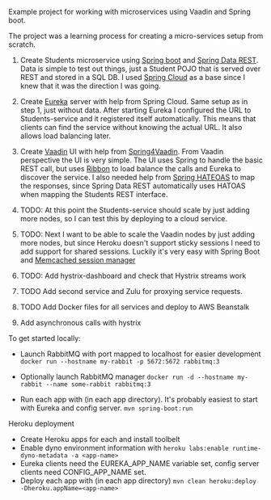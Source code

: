 Example project for working with microservices using Vaadin and Spring boot.

The project was a learning process for creating a micro-services setup from scratch.

1. Create Students microservice using [Spring boot](http://projects.spring.io/spring-boot/) and [Spring Data REST](http://projects.spring.io/spring-data-rest/). Data is simple to test out things, just a Student POJO that is served over REST and stored in a SQL DB. I used [Spring Cloud](http://projects.spring.io/spring-cloud/) as a base since I knew that it was the direction I was going.

2. Create [Eureka](https://github.com/Netflix/eureka/) server with help from Spring Cloud. Same setup as in step 1, just without data. After starting Eureka I configured the URL to Students-service and it registered itself automatically. This means that clients can find the service without knowing the actual URL. It also allows load balancing later.

3. Create [Vaadin](https://vaadin.com) UI with help from [Spring4Vaadin](https://github.com/peholmst/vaadin4spring). From Vaadin perspective the UI is very simple. The UI uses Spring to handle the basic REST call, but uses [Ribbon](https://github.com/Netflix/ribbon) to load balance the calls and Eureka to discover the service. I also needed help from [Spring HATEOAS](http://projects.spring.io/spring-hateoas/) to map the responses, since Spring Data REST automatically uses HATOAS when mapping the Students REST interface.

4. TODO: At this point the Students-service should scale by just adding more nodes, so I can test this by deploying to a cloud service.

5. TODO: Next I want to be able to scale the Vaadin nodes by just adding more nodes, but since Heroku doesn't support sticky sessions I need to add support for shared sessions. Luckily it's very easy with Spring Boot and [Memcached session manager](https://code.google.com/p/memcached-session-manager/)

6. TODO: Add hystrix-dashboard and check that Hystrix streams work

7. TODO Add second service and Zulu for proxying service requests.

8. TODO Add Docker files for all services and deploy to AWS Beanstalk

9. Add asynchronous calls with hystrix

To get started locally:

 * Launch RabbitMQ with port mapped to localhost for easier development
 `docker run --hostname my-rabbit -p 5672:5672 rabbitmq:3`
 
 * Optionally launch RabbitMQ manager
 `docker run -d --hostname my-rabbit --name some-rabbit rabbitmq:3`
 
 * Run each app with (in each app directory). It's probably easiest to start with Eureka and config server.
 `mvn spring-boot:run`
 
Heroku deployment
 
 * Create Heroku apps for each and install toolbelt
 * Enable dyno environment information with
 `heroku labs:enable runtime-dyno-metadata -a <app-name>`
 * Eureka clients need the EUREKA_APP_NAME variable set, config server clients need CONFIG_APP_NAME set.
 * Deploy each app with (in each app directory)
 `mvn clean heroku:deploy -Dheroku.appName=<app-name>`
